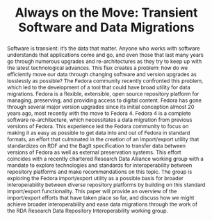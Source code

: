 ---
abstract: 'Software is transient: it’s the data that matter. Anyone who works with
  software understands that applications come and go, and even those that last many
  years go through numerous upgrades and re-architectures as they try to keep up with
  the latest technological advances. This flux creates a problem: how do we efficiently
  move our data through changing software and version upgrades as losslessly as possible?
  The Fedora community recently confronted this problem, which led to the development
  of a tool that could have broad utility for data migrations.

  Fedora is a flexible, extensible, open source repository platform for managing,
  preserving, and providing access to digital content. Fedora has gone through several
  major version upgrades since its initial conception almost 20 years ago, most recently
  with the move to Fedora 4. Fedora 4 is a complete software re-architecture, which
  necessitates a data migration from previous versions of Fedora. This experience
  led the Fedora community to focus on making it as easy as possible to get data into
  and out of Fedora in standard formats, an effort that culminated in the creation
  of an import/export utility that standardizes on RDF and the BagIt specification
  to transfer data between versions of Fedora as well as external preservation systems.
  This effort coincides with a recently chartered Research Data Alliance working group
  with a mandate to explore technologies and standards for interoperability between
  repository platforms and make recommendations on this topic. The group is exploring
  the Fedora import/export utility as a possible basis for broader interoperability
  between diverse repository platforms by building on this standard import/export
  functionality. This paper will provide an overview of the import/export efforts
  that have taken place so far, and discuss how we might achieve broader interoperability
  and ease data migrations through the work of the RDA Research Data Repository Interoperability
  working group.'
creators:
- Wilcox, David
date: null
document_url: https://services.phaidra.univie.ac.at/api/object/o:931092/download
grand_parent: iPRES
institutions: []
keywords:
- kyoto
landing_page_url: https://phaidra.univie.ac.at/o:931092
language: eng
layout: publication
license: CC BY-SA 4.0 International
notes_url: null
parent: iPRES 2017
presentation_url: null
publication_type: paper
size: 85650
source_name: iPRES
title: 'Always on the Move: Transient Software and Data Migrations'
year: 2017
---